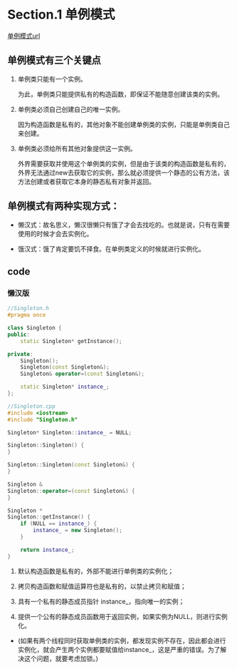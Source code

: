 # Section.1 单例模式

[单例模式url](https://www.cnblogs.com/leaves1024/p/10985599.html)

## 单例模式有三个关键点

1. 单例类只能有一个实例。

    为此，单例类只能提供私有的构造函数，即保证不能随意创建该类的实例。

2. 单例类必须自己创建自己的唯一实例。

    因为构造函数是私有的，其他对象不能创建单例类的实例，只能是单例类自己来创建。

3. 单例类必须给所有其他对象提供这一实例。

    外界需要获取并使用这个单例类的实例，但是由于该类的构造函数是私有的，外界无法通过new去获取它的实例，那么就必须提供一个静态的公有方法，该方法创建或者获取它本身的静态私有对象并返回。

## 单例模式有两种实现方式：

- 懒汉式：故名思义，懒汉很懒只有饿了才会去找吃的。也就是说，只有在需要使用的时候才会去实例化。

- 饿汉式：饿了肯定要饥不择食。在单例类定义的时候就进行实例化。

## code

### 懒汉版

```C++
//Singleton.h
#pragma once

class Singleton {
public:
    static Singleton* getInstance();

private:
    Singleton();
    Singleton(const Singleton&);
    Singleton& operator=(const Singleton&);

    static Singleton* instance_;
};

//Singleton.cpp
#include <iostream>
#include "Singleton.h"

Singleton* Singleton::instance_ = NULL;

Singleton::Singleton() {
}

Singleton::Singleton(const Singleton&) {
}

Singleton &
Singleton::operator=(const Singleton&) {
}

Singleton *
Singleton::getInstance() {
    if (NULL == instance_) {
        instance_ = new Singleton();
    }

    return instance_;
}
```

1. 默认构造函数是私有的，外部不能进行单例类的实例化；

2. 拷贝构造函数和赋值运算符也是私有的，以禁止拷贝和赋值；

3. 具有一个私有的静态成员指针 instance_，指向唯一的实例；

4. 提供一个公有的静态成员函数用于返回实例，如果实例为NULL，则进行实例化。

- (如果有两个线程同时获取单例类的实例，都发现实例不存在，因此都会进行实例化，就会产生两个实例都要赋值给instance_，这是严重的错误。为了解决这个问题，就要考虑加锁。)


